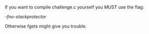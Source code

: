 If you want to compile challenge.c yourself you MUST use the flag:
  
*-fno-stackprotector*
  
Otherwise fgets might give you trouble.
